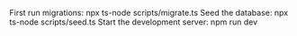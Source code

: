 First run migrations: npx ts-node scripts/migrate.ts
Seed the database: npx ts-node scripts/seed.ts
Start the development server: npm run dev